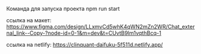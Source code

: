 Команда для запуска проекта npm run start

ссылка на макет: https://www.figma.com/design/LLxmvCd5whK4qWN2mZn2WR/Chat_external_link--Copy-?node-id=0-1&m=dev&t=CUvtB9lm1vqthBcq-1

ссылка на netlify: https://clinquant-daifuku-5f511d.netlify.app/
